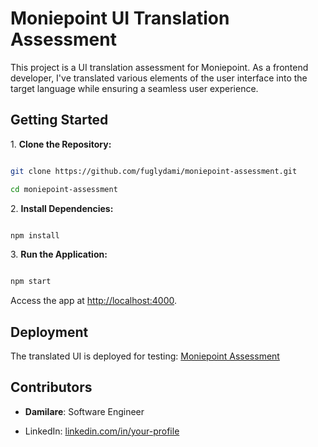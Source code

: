 # Moniepoint UI Translation Assessment

This project is a UI translation assessment for Moniepoint. As a frontend developer, I've translated various elements of the user interface into the target language while ensuring a seamless user experience.

## Getting Started

1\. **Clone the Repository:**

```bash

git clone https://github.com/fuglydami/moniepoint-assessment.git

cd moniepoint-assessment

```

2\. **Install Dependencies:**

```bash

npm install

```

3\. **Run the Application:**

```bash

npm start

```

Access the app at [http://localhost:4000](http://localhost:4000).

## Deployment

The translated UI is deployed for testing: [Moniepoint Assessment](https://moniepoint-assessment.vercel.app/)

## Contributors

- **Damilare**: Software Engineer

- LinkedIn: [linkedin.com/in/your-profile](https://www.linkedin.com/in/damilareoyedeji/)
